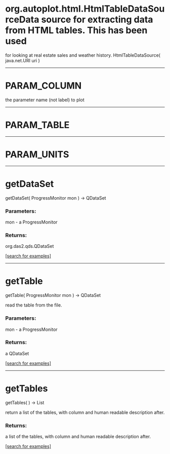 # org.autoplot.html.HtmlTableDataSourceData source for extracting data from HTML tables.  This has been used
 for looking at real estate sales and weather history.
HtmlTableDataSource( java.net.URI uri )


***
<a name="PARAM_COLUMN"></a>
# PARAM_COLUMN

the parameter name (not label) to plot

***
<a name="PARAM_TABLE"></a>
# PARAM_TABLE



***
<a name="PARAM_UNITS"></a>
# PARAM_UNITS



***
<a name="getDataSet"></a>
# getDataSet
getDataSet( ProgressMonitor mon ) &rarr; QDataSet



### Parameters:
mon - a ProgressMonitor

### Returns:
org.das2.qds.QDataSet


<a href="https://github.com/autoplot/dev/search?q=getDataSet&unscoped_q=getDataSet">[search for examples]</a>

***
<a name="getTable"></a>
# getTable
getTable( ProgressMonitor mon ) &rarr; QDataSet

read the table from the file.

### Parameters:
mon - a ProgressMonitor

### Returns:
a QDataSet


<a href="https://github.com/autoplot/dev/search?q=getTable&unscoped_q=getTable">[search for examples]</a>

***
<a name="getTables"></a>
# getTables
getTables(  ) &rarr; List

return a list of the tables, with column and human readable description after.

### Returns:
a list of the tables, with column and human readable description after.

<a href="https://github.com/autoplot/dev/search?q=getTables&unscoped_q=getTables">[search for examples]</a>

